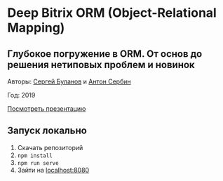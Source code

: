 # Deep Bitrix ORM (Object-Relational Mapping)

## Глубокое погружение в ORM. От основ до решения нетиповых проблем и новинок

Авторы: [Сергей Буланов](https://gitlab.com/S_Bul) и [Антон Сербин](https://gitlab.com/antonsrbn)

Год: 2019

[Посмотреть презентацию](https://webpractik.github.io/prezentation-bitrix-orm/)

## Запуск локально

1. Скачать репозиторий
2. `npm install`
3. `npm run serve`
4. Зайти на [localhost:8080](http://localhost:8080/)
